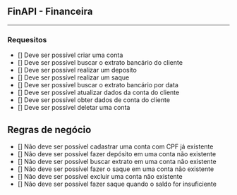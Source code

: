 ## FinAPI - Financeira

---

### Requesitos

- [] Deve ser possível criar uma conta
- [] Deve ser possível buscar o extrato bancário do cliente
- [] Deve ser possível realizar um deposito
- [] Deve ser possível realizar um saque
- [] Deve ser possível buscar o extrato bancário por data
- [] Deve ser possível atualizar dados da conta do cliente
- [] Deve ser possível obter dados de conta do cliente
- [] Deve ser possível deletar uma conta

## Regras de negócio

- [] Não deve ser possível cadastrar uma conta com CPF já existente
- [] Não deve ser possível fazer depósito em uma conta não existente
- [] Não deve ser possível buscar extrato em uma conta não existente
- [] Não deve ser possível fazer o saque em uma conta não existente
- [] Não deve ser possível excluir uma conta não existente
- [] Não deve ser possível fazer saque quando o saldo for insuficiente




